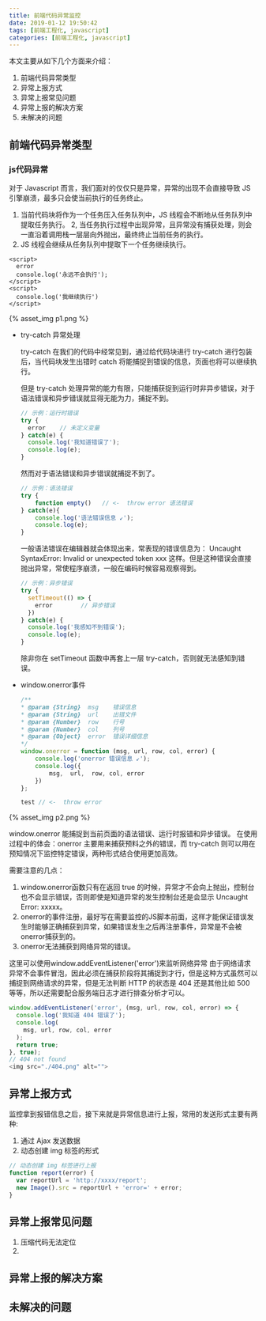 ```yaml
---
title: 前端代码异常监控
date: 2019-01-12 19:50:42
tags: [前端工程化, javascript]
categories: [前端工程化, javascript]
---
```


本文主要从如下几个方面来介绍：

1. 前端代码异常类型
2. 异常上报方式
3. 异常上报常见问题
4. 异常上报的解决方案
5. 未解决的问题

<!--more-->

## 前端代码异常类型

### js代码异常

对于 Javascript 而言，我们面对的仅仅只是异常，异常的出现不会直接导致 JS 引擎崩溃，最多只会使当前执行的任务终止。

1. 当前代码块将作为一个任务压入任务队列中，JS 线程会不断地从任务队列中提取任务执行。
2, 当任务执行过程中出现异常，且异常没有捕获处理，则会一直沿着调用栈一层层向外抛出，最终终止当前任务的执行。
3. JS 线程会继续从任务队列中提取下一个任务继续执行。

```
<script>
  error
  console.log('永远不会执行');
</script>
<script>
  console.log('我继续执行')
</script>
```

{% asset_img p1.png %}

+ try-catch 异常处理

  try-catch 在我们的代码中经常见到，通过给代码块进行 try-catch 进行包装后，当代码块发生出错时 catch 将能捕捉到错误的信息，页面也将可以继续执行。

  但是 try-catch 处理异常的能力有限，只能捕获捉到运行时非异步错误，对于语法错误和异步错误就显得无能为力，捕捉不到。

  ```javascript
  // 示例：运行时错误
  try {
    error    // 未定义变量 
  } catch(e) {
    console.log('我知道错误了');
    console.log(e);
  }
  ```

  然而对于语法错误和异步错误就捕捉不到了。

  ```javascript
  // 示例：语法错误
  try {
      function empty()   // <-  throw error 语法错误
  } catch(e){
      console.log('语法错误信息 ↙');
      console.log(e);
  }
  ```

  一般语法错误在编辑器就会体现出来，常表现的错误信息为： Uncaught SyntaxError: Invalid or unexpected token xxx 这样。但是这种错误会直接抛出异常，常使程序崩溃，一般在编码时候容易观察得到。

  ```javascript
  // 示例：异步错误
  try {
    setTimeout(() => {
      error        // 异步错误
    })
  } catch(e) {
    console.log('我感知不到错误');
    console.log(e);
  }
  ```
  除非你在 setTimeout 函数中再套上一层 try-catch，否则就无法感知到错误。

+ window.onerror事件

  ```javascript
  /**
  * @param {String}  msg    错误信息
  * @param {String}  url    出错文件
  * @param {Number}  row    行号
  * @param {Number}  col    列号
  * @param {Object}  error  错误详细信息
  */
  window.onerror = function (msg, url, row, col, error) {
      console.log('onerror 错误信息 ↙');
      console.log({
          msg,  url,  row, col, error
      })
  };

  test // <-  throw error
  ```
{% asset_img p2.png %}

  window.onerror 能捕捉到当前页面的语法错误、运行时报错和异步错误。
  在使用过程中的体会：onerror 主要用来捕获预料之外的错误，而 try-catch 则可以用在预知情况下监控特定错误，两种形式结合使用更加高效。

  需要注意的几点：
  1. window.onerror函数只有在返回 true 的时候，异常才不会向上抛出，控制台也不会显示错误，否则即使是知道异常的发生控制台还是会显示 Uncaught Error: xxxxx。
  2. onerror的事件注册，最好写在需要监控的JS脚本前面，这样才能保证错误发生时能够正确捕获到异常，如果错误发生之后再注册事件，异常是不会被onerror捕获到的。
  3. onerror无法捕获到网络异常的错误。

  这里可以使用window.addEventListener('error')来监听网络异常
  由于网络请求异常不会事件冒泡，因此必须在捕获阶段将其捕捉到才行，但是这种方式虽然可以捕捉到网络请求的异常，但是无法判断 HTTP 的状态是 404 还是其他比如 500 等等，所以还需要配合服务端日志才进行排查分析才可以。

  ```javascript
  window.addEventListener('error', (msg, url, row, col, error) => {
    console.log('我知道 404 错误了');
    console.log(
      msg, url, row, col, error
    );
    return true;
  }, true);
  // 404 not found
  <img src="./404.png" alt="">
  ```
  

## 异常上报方式
监控拿到报错信息之后，接下来就是异常信息进行上报，常用的发送形式主要有两种:

  1. 通过 Ajax 发送数据
  2. 动态创建 img 标签的形式

```javascript
// 动态创建 img 标签进行上报
function report(error) {
  var reportUrl = 'http://xxxx/report';
  new Image().src = reportUrl + 'error=' + error;
}
```

## 异常上报常见问题
  1. 压缩代码无法定位
  2. 
## 异常上报的解决方案
## 未解决的问题